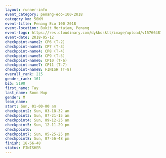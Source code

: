 ```yaml
--- 
layout: runner-info 
event_category: penang-eco-100-2018 
category_km: 50KM 
event-title: Penang Eco 100 2018 
event-location: Bukit Mertajam, Penang 
event-logo: https://res.cloudinary.com/dykbosktl/image/upload/v1576648106/Logo/Logo_lovxhg.jpg 
event-date: 2018-05-12 
checkpoint-name2: CP6 (T-2) 
checkpoint-name3: CP7 (T-3) 
checkpoint-name4: CP8 (T-4) 
checkpoint-name5: CP9 (T-5) 
checkpoint-name6: CP10 (T-6) 
checkpoint-name7: CP11 (T-7) 
checkpoint-name8: FINISH (T-8) 
overall_rank: 215
gender_rank: 161
bib: 5190
first_name: Tay
last_name: Soon Hup
gender: M
team_name: 
start: Sun, 01-00-00 am
checkpoint2: Sun, 03-18-32 am
checkpoint3: Sun, 07-21-15 am
checkpoint4: Sun, 09-12-25 am
checkpoint5: Sun, 12-11-29 pm
checkpoint6: 
checkpoint7: Sun, 05-25-25 pm
checkpoint8: Sun, 07-56-48 pm
finish: 18-56-48
status: FINISHER
--- 
```

